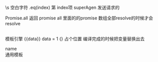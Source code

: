 ##
  \s 空白字符
  .eq(index) 第 index项
  superAgen 发送请求的
  
  Promise.all 返回 promise all 里面的的promise 数组全部resolve的时候才会resolve


##
  模板引擎
  {{data}}  data = 1
  {}
  占个位置 编译完成的时候把变量替换出去
  <div>name</div>通用模板


